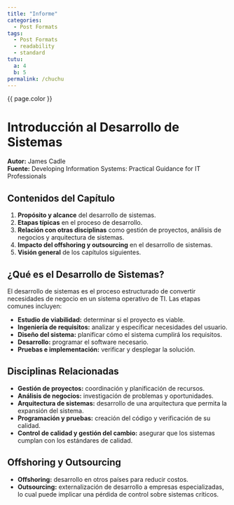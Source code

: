 ```yaml
---
title: "Informe"
categories:
  - Post Formats
tags:
  - Post Formats
  - readability
  - standard
tutu:
  a: 4
  b: 5
permalink: /chuchu
---
```

{{ page.color }}

# Introducción al Desarrollo de Sistemas

**Autor:** James Cadle  
**Fuente:** Developing Information Systems: Practical Guidance for IT Professionals  

## Contenidos del Capítulo
1. **Propósito y alcance** del desarrollo de sistemas.
2. **Etapas típicas** en el proceso de desarrollo.
3. **Relación con otras disciplinas** como gestión de proyectos, análisis de negocios y arquitectura de sistemas.
4. **Impacto del offshoring y outsourcing** en el desarrollo de sistemas.
5. **Visión general** de los capítulos siguientes.

## ¿Qué es el Desarrollo de Sistemas?
El desarrollo de sistemas es el proceso estructurado de convertir necesidades de negocio en un sistema operativo de TI. Las etapas comunes incluyen:
- **Estudio de viabilidad:** determinar si el proyecto es viable.
- **Ingeniería de requisitos:** analizar y especificar necesidades del usuario.
- **Diseño del sistema:** planificar cómo el sistema cumplirá los requisitos.
- **Desarrollo:** programar el software necesario.
- **Pruebas e implementación:** verificar y desplegar la solución.

## Disciplinas Relacionadas
- **Gestión de proyectos:** coordinación y planificación de recursos.
- **Análisis de negocios:** investigación de problemas y oportunidades.
- **Arquitectura de sistemas:** desarrollo de una arquitectura que permita la expansión del sistema.
- **Programación y pruebas:** creación del código y verificación de su calidad.
- **Control de calidad y gestión del cambio:** asegurar que los sistemas cumplan con los estándares de calidad.

## Offshoring y Outsourcing
- **Offshoring:** desarrollo en otros países para reducir costos.
- **Outsourcing:** externalización de desarrollo a empresas especializadas, lo cual puede implicar una pérdida de control sobre sistemas críticos.